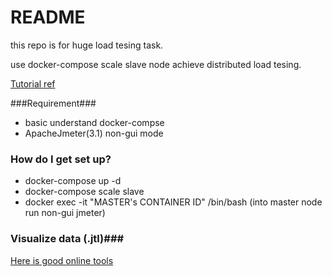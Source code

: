 # README #

this repo is for huge load tesing task.

use docker-compose scale slave node achieve distributed load tesing.


[Tutorial ref](http://www.testautomationguru.com/jmeter-scaling-out-load-servers-using-docker-compose-in-distributed-load-testing/)

###Requirement###

* basic understand docker-compse
* ApacheJmeter(3.1) non-gui mode


### How do I get set up? ###

* docker-compose up -d
* docker-compose scale slave
* docker exec -it "MASTER's CONTAINER ID" /bin/bash (into master node run non-gui jmeter)

### Visualize data (.jtl)###

[Here is good online tools](https://sense.blazemeter.com/gui/)

